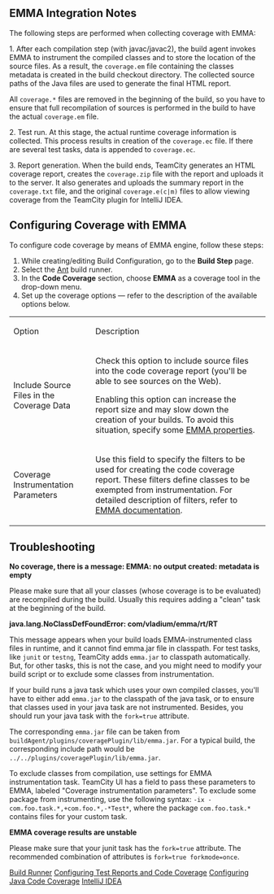 [//]: # (title: EMMA)
[//]: # (auxiliary-id: EMMA)

## EMMA Integration Notes

The following steps are performed when collecting coverage with EMMA:
	
1\. After each compilation step (with javac/javac2), the build agent invokes EMMA to instrument the compiled classes and to store the location of the source files. As a result, the `coverage.em` file containing the classes metadata is created in the build checkout directory. The collected source paths of the Java files are used to generate the final HTML report.   

<note>

All `coverage.*` files are removed in the beginning of the build, so you have to ensure that full recompilation of sources is performed in the build to have the actual `coverage.em` file.
</note>

2\. Test run. At this stage, the actual runtime coverage information is collected. This process results in creation of the `coverage.ec` file. If there are several test tasks, data is appended to `coverage.ec`.

3\. Report generation. When the build ends, TeamCity generates an HTML coverage report, creates the `coverage.zip` file with the report and uploads it to the server. It also generates and uploads the summary report in the `coverage.txt` file, and the original `coverage.e(c|m)` files to allow viewing coverage from the TeamCity plugin for IntelliJ IDEA.


## Configuring Coverage with EMMA

To configure code coverage by means of EMMA engine, follow these steps:
	
1. While creating/editing Build Configuration, go to the __Build Step__ page.
2. Select the [Ant](ant.md) build runner.
3. In the __Code Coverage__ section, choose __EMMA__ as a coverage tool in the drop-down menu.
4. Set up the coverage options — refer to the description of the available options below.

<table><tr>

<td>

Option

</td>

<td>

Description

</td></tr><tr>

<td>

Include Source Files in the Coverage Data 

</td>

<td>

Check this option to include source files into the code coverage report (you'll be able to see sources on the Web).

<warning>

Enabling this option can increase the report size and may slow down the creation of your builds. To avoid this situation, specify some [EMMA properties](http://emma.sourceforge.net/reference_single/reference.html#prop-ref.tables).
</warning>

</td></tr><tr>

<td>

Coverage Instrumentation Parameters

</td>

<td>

Use this field to specify the filters to be used for creating the code coverage report. These filters define classes to be exempted from instrumentation. For detailed description of filters, refer to [EMMA documentation](http://emma.sourceforge.net/reference_single/reference.html#prop-ref.tables).

</td></tr></table>


## Troubleshooting

__No coverage, there is a message: EMMA: no output created: metadata is empty__

Please make sure that all your classes (whose coverage is to be evaluated) are recompiled during the build. Usually this requires adding a "clean" task at the beginning of the build.

__java.lang.NoClassDefFoundError: com/vladium/emma/rt/RT__

This message appears when your build loads EMMA-instrumented class files in runtime, and it cannot find emma.jar file in classpath. For test tasks, like `junit` or `testng`, TeamCity adds `emma.jar` to classpath automatically. But, for other tasks, this is not the case, and you might need to modify your build script or to exclude some classes from instrumentation.

If your build runs a java task which uses your own compiled classes, you'll have to either add `emma.jar` to the classpath of the java task, or to ensure that classes used in your java task are not instrumented. Besides, you should run your java task with the `fork=true` attribute.

The corresponding `emma.jar` file can be taken from `buildAgent/plugins/coveragePlugin/lib/emma.jar`. For a typical build, the corresponding include path would be `../../plugins/coveragePlugin/lib/emma.jar`.

To exclude classes from compilation, use settings for EMMA instrumentation task. TeamCity UI has a field to pass these parameters to EMMA, labeled "Coverage instrumentation parameters". To exclude some package from instrumenting, use the following syntax: `-ix -com.foo.task.*,+com.foo.*,-*Test*`, where the package `com.foo.task.*` contains files for your custom task.

__EMMA coverage results are unstable__

Please make sure that your junit task has the `fork=true` attribute. The recommended combination of attributes is `fork=true forkmode=once`.

 <seealso>
        <category ref="concepts">
            <a href="build-runner.md">Build Runner</a>
        </category>
        <category ref="admin-guide">
            <a href="configuring-test-reports-and-code-coverage.md">Configuring Test Reports and Code Coverage</a>
            <a href="configuring-java-code-coverage.md">Configuring Java Code Coverage</a>
            <a href="intellij-idea.md">IntelliJ IDEA</a>
        </category>
</seealso>
